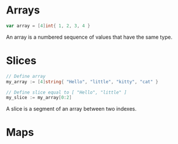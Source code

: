 # Arrays

```go
var array = [4]int{ 1, 2, 3, 4 }
```

An array is a numbered sequence of values that have the same type.

# Slices

```go
// Define array
my_array := [4]string{ "Hello", "little", "kitty", "cat" }

// Define slice equal to [ "Hello", "little" ]
my_slice := my_array[0:2]
```

A slice is a segment of an array between two indexes.

# Maps

```go
```
